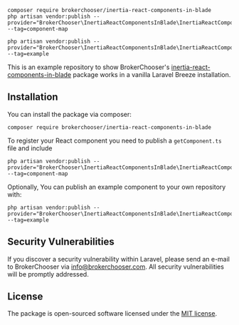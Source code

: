 
```shell
composer require brokerchooser/inertia-react-components-in-blade
php artisan vendor:publish --provider="BrokerChooser\InertiaReactComponentsInBlade\InertiaReactComponentsInBladeServiceProvider" --tag=component-map

php artisan vendor:publish --provider="BrokerChooser\InertiaReactComponentsInBlade\InertiaReactComponentsInBladeServiceProvider" --tag=example
```

This is an example repository to show BrokerChooser's [inertia-react-components-in-blade](https://github.com/BrokerChooser/inertia-react-components-in-blade) package works in a vanilla Laravel Breeze installation.

## Installation

You can install the package via composer:

```shell
composer require brokerchooser/inertia-react-components-in-blade
```

To register your React component you need to publish a `getComponent.ts` file and include

```shell
php artisan vendor:publish --provider="BrokerChooser\InertiaReactComponentsInBlade\InertiaReactComponentsInBladeServiceProvider" --tag=component-map
```

Optionally, You can publish an example component to your own repository with:

```shell
php artisan vendor:publish --provider="BrokerChooser\InertiaReactComponentsInBlade\InertiaReactComponentsInBladeServiceProvider" --tag=example
```

## Security Vulnerabilities

If you discover a security vulnerability within Laravel, please send an e-mail to BrokerChooser via [info@brokerchooser.com](mailto:info@brokerchooser.com). All security vulnerabilities will be promptly addressed.

## License

The package is open-sourced software licensed under the [MIT license](https://opensource.org/licenses/MIT).
